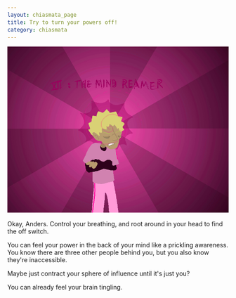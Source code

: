 ```yaml
---
layout: chiasmata_page
title: Try to turn your powers off!
category: chiasmata
---
```


![165](/chiasmata/images/narrative/164.gif)

Okay, Anders. Control your breathing, and root around in your head to find the off switch.

You can feel your power in the back of your mind like a prickling awareness. You know there are three other people behind you, but you also know they're inaccessible.

Maybe just contract your sphere of influence until it's just you?

You can already feel your brain tingling.